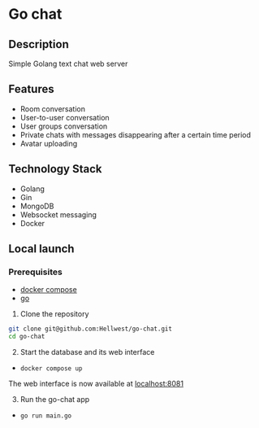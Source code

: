 # Go chat

## Description

Simple Golang text chat web server

## Features

* Room conversation
* User-to-user conversation
* User groups conversation
* Private chats with messages disappearing after a certain time period
* Avatar uploading

## Technology Stack

* Golang
* Gin
* MongoDB
* Websocket messaging
* Docker

## Local launch

### Prerequisites

* [docker compose](https://docs.docker.com/compose/)
* [go](https://go.dev/)

1. Clone the repository

```bash
git clone git@github.com:Hellwest/go-chat.git
cd go-chat
```

2. Start the database and its web interface

* `docker compose up`

The web interface is now available at [localhost:8081](http://localhost:8081)

3. Run the go-chat app

* `go run main.go`
